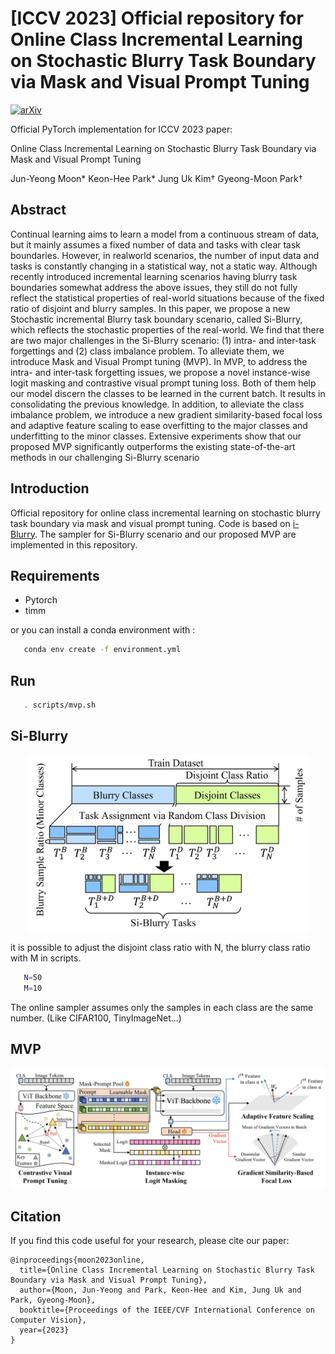# [ICCV 2023] Official repository for **Online Class Incremental Learning on Stochastic Blurry Task Boundary via Mask and Visual Prompt Tuning**
[![arXiv](https://img.shields.io/badge/arXiv-2308.09303-b31b1b.svg)](https://arxiv.org/abs/2308.09303)

Official PyTorch implementation for ICCV 2023 paper:

Online Class Incremental Learning on Stochastic Blurry Task Boundary via Mask and Visual Prompt Tuning

Jun-Yeong Moon* Keon-Hee Park* Jung Uk Kim† Gyeong-Moon Park†

## Abstract
 Continual learning aims to learn a model from a continuous stream of data, but it mainly assumes a fixed number of data and tasks with clear task boundaries. However, in realworld scenarios, the number of input data and tasks is constantly changing in a statistical way, not a static way. Although recently introduced incremental learning scenarios having blurry task boundaries somewhat address the above issues, they still do not fully reflect the statistical properties of real-world situations because of the fixed ratio of disjoint and blurry samples. In this paper, we propose a new Stochastic incremental Blurry task boundary scenario, called Si-Blurry, which reflects the stochastic properties of the real-world. We find that there are two major challenges in the Si-Blurry scenario: (1) intra- and inter-task forgettings and (2) class imbalance problem. To alleviate them, we introduce Mask and Visual Prompt tuning (MVP). In MVP, to address the intra- and inter-task forgetting issues, we propose a novel instance-wise logit masking and contrastive visual prompt tuning loss. Both of them help our model discern the classes to be learned in the current batch. It results in consolidating the previous knowledge. In addition, to alleviate the class imbalance problem, we introduce a new gradient similarity-based focal loss and adaptive feature scaling to ease overfitting to the major classes and underfitting to the minor classes. Extensive experiments show that our proposed MVP significantly outperforms the existing state-of-the-art methods in our challenging Si-Blurry scenario

## Introduction
Official repository for online class incremental learning on stochastic blurry task boundary via mask and visual prompt tuning. Code is based on [i-Blurry](https://github.com/naver-ai/i-Blurry). The sampler for Si-Blurry scenario and our proposed MVP are implemented in this repository.
 ## Requirements
   - Pytorch
   - timm

or you can install a conda environment with :
```Bash
   conda env create -f environment.yml
```
## Run
```Bash
   . scripts/mvp.sh
```

## Si-Blurry
<center><img src="./img/Si-Blurry.png" width="450"></center>

it is possible to adjust the disjoint class ratio with N, the blurry class ratio with M in scripts. 
```Bash
   N=50
   M=10
```
The online sampler assumes only the samples in each class are the same number. (Like CIFAR100, TinyImageNet...)
## MVP
<center><img src="./img/MVP.png" width="1000"></center>

## Citation
If you find this code useful for your research, please cite our paper:
```
@inproceedings{moon2023online,
  title={Online Class Incremental Learning on Stochastic Blurry Task Boundary via Mask and Visual Prompt Tuning},
  author={Moon, Jun-Yeong and Park, Keon-Hee and Kim, Jung Uk and Park, Gyeong-Moon},
  booktitle={Proceedings of the IEEE/CVF International Conference on Computer Vision},
  year={2023}
}
```
